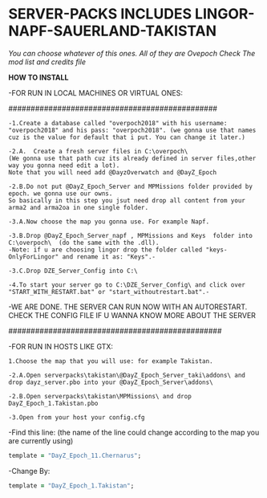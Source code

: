 # SERVER-PACKS INCLUDES LINGOR-NAPF-SAUERLAND-TAKISTAN

*You can choose whatever of this ones.*
*All of they are Ovepoch*
*Check The mod list and credits file*

**HOW TO INSTALL**

-FOR RUN IN LOCAL MACHINES OR VIRTUAL ONES:

###############################################
```
-1.Create a database called "overpoch2018" with his username: "overpoch2018" and his pass: "overpoch2018". (we gonna use that names cuz is the value for default that i put. You can change it later.)
```

```
-2.A.  Create a fresh server files in C:\overpoch\  
(We gonna use that path cuz its already defined in server files,other way you gonna need edit a lot).
Note that you will need add @DayzOverwatch and @DayZ_Epoch
```
```
-2.B.Do not put @DayZ_Epoch_Server and MPMissions folder provided by epoch. we gonna use our owns.
So basically in this step you jsut need drop all content from your arma2 and arma2oa in one single folder.
```

```
-3.A.Now choose the map you gonna use. For example Napf.
```

```
-3.B.Drop @DayZ_Epoch_Server_napf , MPMissions and Keys  folder into C:\overpoch\  (do the same with the .dll).
-Note: if u are choosing lingor drop the folder called "keys-OnlyForLingor" and rename it as: "Keys".-
```

```
-3.C.Drop DZE_Server_Config into C:\
```

```
-4.To start your server go to C:\DZE_Server_Config\ and click over "START_WITH_RESTART.bat" or "start_withoutrestart.bat".-
```

-WE ARE DONE. THE SERVER CAN RUN NOW WITH AN AUTORESTART. CHECK THE CONFIG FILE IF U WANNA KNOW MORE ABOUT THE SERVER

################################################


-FOR RUN IN HOSTS LIKE GTX:
```
1.Choose the map that you will use: for example Takistan.
```

```
-2.A.Open serverpacks\takistan\@DayZ_Epoch_Server_taki\addons\ and drop dayz_server.pbo into your @DayZ_Epoch_Server\addons\
```

```
-2.B.Open serverpacks\takistan\MPMissions\ and drop DayZ_Epoch_1.Takistan.pbo
```

```
-3.Open from your host your config.cfg 
```
-Find this line: (the name of the line could change according to the map you are currently using) 
```ruby
template = "DayZ_Epoch_11.Chernarus";
```
-Change By:
```ruby
template = "DayZ_Epoch_1.Takistan";
```

